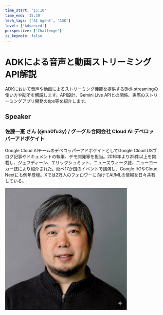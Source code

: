 ```yaml
---
time_start: '15:10'
time_end: '15:30'
tech_tags: ['AI Agent', 'ADK']
level: ['Advanced']
perspective: ['Challenge']
is_keynote: false
---
```


# ADKによる音声と動画ストリーミングAPI解説

ADKにおいて音声や動画によるストリーミング機能を提供するBidi-streamingの使い方や勘所を解説します。API設計、Gemini Live APIとの関係、実際のストリーミングアプリ開発のtips等を紹介します。

## Speaker

### 佐藤一憲 さん (@na0fu3y) / グーグル合同会社 Cloud AI デベロッパーアドボケイト

Google Cloud AIチームのデベロッパーアドボケイトとしてGoogle Cloud USブログ記事やドキュメントの執筆、デモ開発等を担当。2016年より25件以上を掲載し、ジェフディーン、エリックシュミット、ニューズウィーク誌、ニューヨーカー誌により紹介された。延べ17か国のイベントで講演し、Google I/OやCloud Nextにも例年登壇。Xでは2万人のフォロワーに向けてAI/MLの情報を日々共有している。

![](https://github.com/kazunori279/my-sessions-and-bio/blob/master/photo_202507_small.jpg?raw=true)
